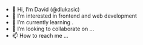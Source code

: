 - 👋 Hi, I’m David (@dlukasic)
- 👀 I’m interested in frontend and web development
- 🌱 I’m currently learning .
- 💞️ I’m looking to collaborate on ...
- 📫 How to reach me ...


